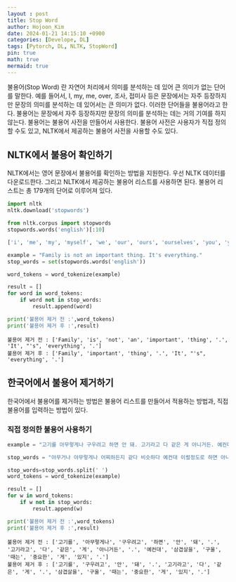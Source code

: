 ```yaml
---
layout : post
title: Stop Word
author: Hojoon_Kim
date: 2024-01-21 14:15:10 +0900
categories: [Develope, DL]
tags: [Pytorch, DL, NLTK, StopWord]
pin: true
math: true
mermaid: true
---
```

불용어(Stop Word) 란 자연어 처리에서 의미를 분석하는 데 있어 큰 의미가 없는 단어를 말한다. 예를 들어서, I, my, me, over, 조사, 접미사 등은 문장에서는 자주 등장하지만 문장의 의미를 분석하는 데 있어서는 큰 의미가 없다. 이러한 단어들을 불용어라고 한다. 불용어는 문장에서 자주 등장하지만 문장의 의미를 분석하는 데는 거의 기여를 하지 않는다. 불용어는 불용어 사전을 만들어서 사용한다. 불용어 사전은 사용자가 직접 정의할 수도 있고, NLTK에서 제공하는 불용어 사전을 사용할 수도 있다.

## NLTK에서 불용어 확인하기
NLTK에서는 영어 문장에서 불용어를 확인하는 방법을 지원한다. 우선 NLTK 데이터를 다운로드한다. 그리고 NLTK에서 제공하는 불용어 리스트를 사용하면 된다. 불용어 리스트는 총 179개의 단어로 이루어져 있다.

```python
import nltk
nltk.download('stopwords')
```

```python
from nltk.corpus import stopwords
stopwords.words('english')[:10]
```
```python
['i', 'me', 'my', 'myself', 'we', 'our', 'ours', 'ourselves', 'you', 'your']
```
```python
example = "Family is not an important thing. It's everything."
stop_words = set(stopwords.words('english')) 

word_tokens = word_tokenize(example)

result = []
for word in word_tokens: 
    if word not in stop_words: 
        result.append(word) 

print('불용어 제거 전 :',word_tokens) 
print('불용어 제거 후 :',result)
```
```
불용어 제거 전 : ['Family', 'is', 'not', 'an', 'important', 'thing', '.', 'It', "'s", 'everything', '.']
불용어 제거 후 : ['Family', 'important', 'thing', '.', 'It', "'s", 'everything', '.']
```

## 한국어에서 불용어 제거하기
한국어에서 불용어를 제거하는 방법은 불용어 리스트를 만들어서 적용하는 방법과, 직접 불용어를 입력하는 방법이 있다.

### 직접 정의한 불용어 사용하기
```python
example = "고기를 아무렇게나 구우려고 하면 안 돼. 고기라고 다 같은 게 아니거든. 예컨대 삼겹살을 구울 때는 중요한 게 있지."

stop_words = "아무거나 아무렇게나 어찌하든지 같다 비슷하다 예컨대 이럴정도로 하면 아니거든"

stop_words=stop_words.split(' ')
word_tokens = word_tokenize(example)

result = []
for w in word_tokens: 
    if w not in stop_words: 
        result.append(w)

print('불용어 제거 전 :',word_tokens)
print('불용어 제거 후 :',result)
```
```
불용어 제거 전 : ['고기를', '아무렇게나', '구우려고', '하면', '안', '돼', '.', '고기라고', '다', '같은', '게', '아니거든', '.', '예컨대', '삼겹살을', '구울', '때는', '중요한', '게', '있지', '.']
불용어 제거 후 : ['고기를', '구우려고', '안', '돼', '.', '고기라고', '다', '같은', '게', '.', '삼겹살을', '구울', '때는', '중요한', '게', '있지', '.']
```

